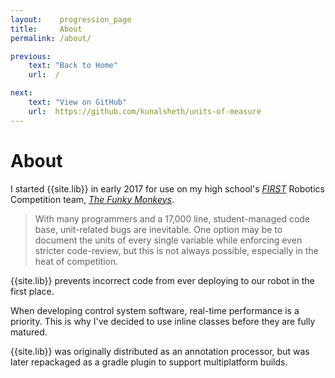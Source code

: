 ```yaml
---
layout:    progression_page
title:     About
permalink: /about/

previous:
    text: "Back to Home"
    url:  /

next:
    text: "View on GitHub"
    url:  https://github.com/kunalsheth/units-of-measure
---
```

# About

I started {{site.lib}} in early 2017 for use on my high school's [_FIRST_](https://www.firstinspires.org/robotics/frc) Robotics Competition team, [_The Funky Monkeys_](https://lynbrookrobotics.com).

> With many programmers and a 17,000 line, student-managed code base, unit-related bugs are inevitable. One option may be to document the units of every single variable while enforcing even stricter code-review, but this is not always possible, especially in the heat of competition.  

{{site.lib}} prevents incorrect code from ever deploying to our robot in the first place. 

When developing control system software, real-time performance is a priority. This is why I've decided to use inline classes before they are fully matured.

{{site.lib}} was originally distributed as an annotation processor, but was later repackaged as a gradle plugin to support multiplatform builds.
